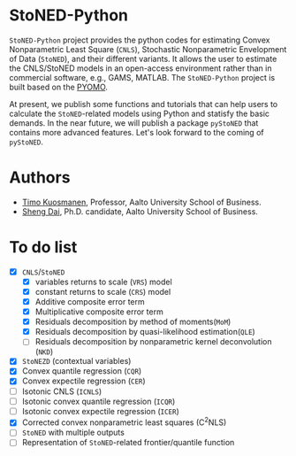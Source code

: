 # StoNED-Python

`StoNED-Python` project provides the python codes for estimating Convex Nonparametric Least Square (`CNLS`), Stochastic Nonparametric Envelopment of Data (`StoNED`), and their different variants. It allows the user to estimate the CNLS/StoNED models in an open-access environment rather than in commercial software, e.g., GAMS, MATLAB. The `StoNED-Python` project is built based on the [PYOMO](http://www.pyomo.org/). 

At present, we publish some functions and tutorials that can help users to calculate the `StoNED`-related models using Python and statisfy the basic demands. In the near future, we will publish a package `pyStoNED` that contains more advanced features. Let's look forward to the coming of `pyStoNED`.


# Authors
 + [Timo Kuosmanen](https://people.aalto.fi/timo.kuosmanen), Professor, Aalto University School of Business.
 + [Sheng Dai](https://www.researchgate.net/profile/Sheng_Dai8), Ph.D. candidate, Aalto University School of Business.

# To do list
- [x]  `CNLS`/`StoNED`
   - [x] variables returns to scale (`VRS`) model
   - [x] constant returns to scale (`CRS`) model
   - [x] Additive composite error term
   - [x] Multiplicative composite error term
   - [x] Residuals decomposition by method of moments(`MoM`) 
   - [x] Residuals decomposition by quasi-likelihood estimation(`QLE`)
   - [ ] Residuals decomposition by nonparametric kernel deconvolution (`NKD`)
- [x] `StoNEZD` (contextual variables)
- [x] Convex quantile regression (`CQR`)
- [x] Convex expectile regression (`CER`)
- [ ] Isotonic CNLS (`ICNLS`)
- [ ] Isotonic convex quantile regression (`ICQR`)
- [ ] Isotonic convex expectile regression (`ICER`)
- [x] Corrected convex nonparametric least squares (C<sup>2</sup>NLS)
- [ ] `StoNED` with multiple outputs
- [ ] Representation of `StoNED`-related frontier/quantile function
